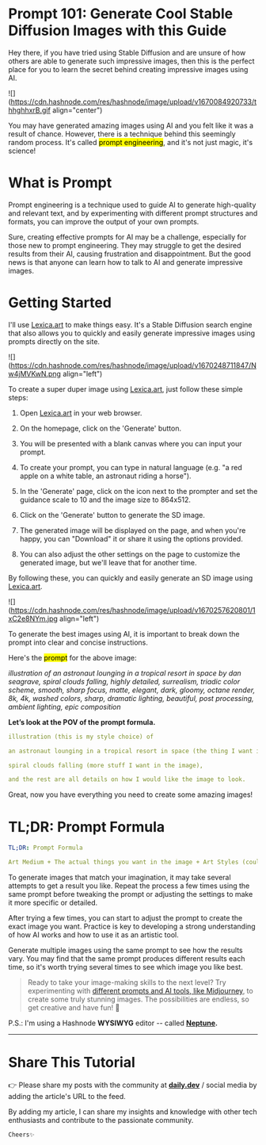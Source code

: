 # Prompt 101: Generate Cool Stable Diffusion Images with this Guide

Hey there, if you have tried using Stable Diffusion and are unsure of how others are able to generate such impressive images, then this is the perfect place for you to learn the secret behind creating impressive images using AI.

![](https://cdn.hashnode.com/res/hashnode/image/upload/v1670084920733/thhghhxrB.gif align="center")

You may have generated amazing images using AI and you felt like it was a result of chance. However, there is a technique behind this seemingly random process. It's called <mark>prompt engineering</mark>, and it's not just magic, it's science!

# What is Prompt

Prompt engineering is a technique used to guide AI to generate high-quality and relevant text, and by experimenting with different prompt structures and formats, you can improve the output of your own prompts.

Sure, creating effective prompts for AI may be a challenge, especially for those new to prompt engineering. They may struggle to get the desired results from their AI, causing frustration and disappointment. But the good news is that anyone can learn how to talk to AI and generate impressive images.

# Getting Started

I'll use [Lexica.art](https://lexica.art/) to make things easy. It's a Stable Diffusion search engine that also allows you to quickly and easily generate impressive images using prompts directly on the site.

![](https://cdn.hashnode.com/res/hashnode/image/upload/v1670248711847/Nw4jMVKwN.png align="left")

To create a super duper image using [Lexica.art](http://Lexica.art), just follow these simple steps:

1.  Open [Lexica.art](http://Lexica.art) in your web browser.
    
2.  On the homepage, click on the 'Generate' button.
    
3.  You will be presented with a blank canvas where you can input your prompt.
    
4.  To create your prompt, you can type in natural language (e.g. "a red apple on a white table, an astronaut riding a horse").
    
5.  In the 'Generate' page, click on the icon next to the prompter and set the guidance scale to 10 and the image size to 864x512.
    
6.  Click on the 'Generate' button to generate the SD image.
    
7.  The generated image will be displayed on the page, and when you're happy, you can "Download" it or share it using the options provided.
    
8.  You can also adjust the other settings on the page to customize the generated image, but we'll leave that for another time.
    

By following these, you can quickly and easily generate an SD image using [Lexica.art](http://Lexica.art).

![](https://cdn.hashnode.com/res/hashnode/image/upload/v1670257620801/1xC2e8NYm.jpg align="left")

To generate the best images using AI, it is important to break down the prompt into clear and concise instructions.

Here's the <mark>prompt</mark> for the above image:

*illustration of an astronaut lounging in a tropical resort in space by dan seagrave, spiral clouds falling, highly detailed, surrealism, triadic color scheme, smooth, sharp focus, matte, elegant, dark, gloomy, octane render, 8k, 4k, washed colors, sharp, dramatic lighting, beautiful, post processing, ambient lighting, epic composition*

**Let’s look at the POV of the prompt formula.**

```yaml
illustration (this is my style choice) of

an astronaut lounging in a tropical resort in space (the thing I want in the image) + by dan seagrave (artist style),

spiral clouds falling (more stuff I want in the image),

and the rest are all details on how I would like the image to look.
```

Great, now you have everything you need to create some amazing images!

# TL;DR: Prompt Formula

```yaml
TL;DR: Prompt Formula

Art Medium + The actual things you want in the image + Art Styles (could be an artist or an actual style like Anime, ) + Modifications (extra details on how the image should look) ⇒ Good Image.
```

To generate images that match your imagination, it may take several attempts to get a result you like. Repeat the process a few times using the same prompt before tweaking the prompt or adjusting the settings to make it more specific or detailed.

After trying a few times, you can start to adjust the prompt to create the exact image you want. Practice is key to developing a strong understanding of how AI works and how to use it as an artistic tool.

Generate multiple images using the same prompt to see how the results vary. You may find that the same prompt produces different results each time, so it's worth trying several times to see which image you like best.

> Ready to take your image-making skills to the next level? Try experimenting with [different prompts and AI tools, like Midjourney](https://amirahnasihah.hashnode.dev/how-to-start-generate-ai-art-for-noob), to create some truly stunning images. The possibilities are endless, so get creative and have fun! 🎉

P.S.: I'm using a Hashnode **WYSIWYG** editor -- called [**Neptune**](https://hashnode.com/neptune)**.**

* * *

# **Share This Tutorial**

👉 Please share my posts with the community at [**daily.dev**](http://daily.dev) / social media by adding the article's URL to the feed.

By adding my article, I can share my insights and knowledge with other tech enthusiasts and contribute to the passionate community.

`Cheers✨`